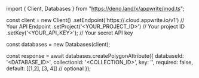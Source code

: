 import { Client, Databases } from "https://deno.land/x/appwrite/mod.ts";

const client = new Client()
    .setEndpoint('https://<REGION>.cloud.appwrite.io/v1') // Your API Endpoint
    .setProject('<YOUR_PROJECT_ID>') // Your project ID
    .setKey('<YOUR_API_KEY>'); // Your secret API key

const databases = new Databases(client);

const response = await databases.createPolygonAttribute({
    databaseId: '<DATABASE_ID>',
    collectionId: '<COLLECTION_ID>',
    key: '',
    required: false,
    default: [[1,2], [3, 4]] // optional
});

